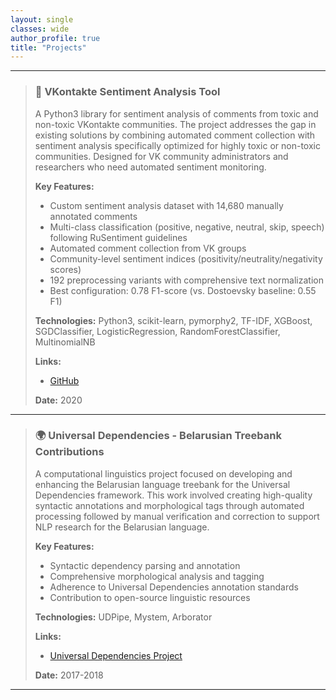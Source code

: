 ```yaml
---
layout: single
classes: wide
author_profile: true
title: "Projects"
---
```

---
> ### 💬 VKontakte Sentiment Analysis Tool
> 
> A Python3 library for sentiment analysis of comments from toxic and non-toxic VKontakte communities. The project addresses the gap in existing solutions by combining automated comment collection with sentiment analysis specifically optimized for highly toxic or non-toxic communities. Designed for VK community administrators and researchers who need automated sentiment monitoring.
> 
> **Key Features:**
> - Custom sentiment analysis dataset with 14,680 manually annotated comments
> - Multi-class classification (positive, negative, neutral, skip, speech) following RuSentiment guidelines
> - Automated comment collection from VK groups
> - Community-level sentiment indices (positivity/neutrality/negativity scores)
> - 192 preprocessing variants with comprehensive text normalization
> - Best configuration: 0.78 F1-score (vs. Dostoevsky baseline: 0.55 F1)
> 
> **Technologies:** Python3, scikit-learn, pymorphy2, TF-IDF, XGBoost, SGDClassifier, LogisticRegression, RandomForestClassifier, MultinomialNB
> 
> **Links:**
> - [GitHub](https://github.com/polyankaglade/vkToxic)
> 
> **Date:** 2020
---
> ### 🌍 Universal Dependencies - Belarusian Treebank Contributions
> 
> A computational linguistics project focused on developing and enhancing the Belarusian language treebank for the Universal Dependencies framework. This work involved creating high-quality syntactic annotations and morphological tags through automated processing followed by manual verification and correction to support NLP research for the Belarusian language.
> 
> **Key Features:**
> - Syntactic dependency parsing and annotation
> - Comprehensive morphological analysis and tagging
> - Adherence to Universal Dependencies annotation standards
> - Contribution to open-source linguistic resources
> 
> **Technologies:** UDPipe, Mystem, Arborator
> 
> **Links:**
> - [Universal Dependencies Project](https://universaldependencies.org/)
> 
> **Date:** 2017-2018
> 
---
